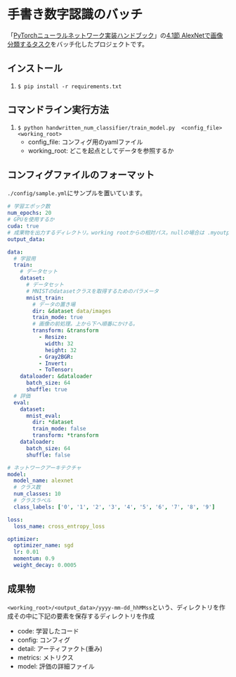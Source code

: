 # 手書き数字認識のバッチ

「[PyTorchニューラルネットワーク実装ハンドブック](https://www.amazon.co.jp/dp/4798055476)」の[4.1節 AlexNetで画像分類するタスク](https://github.com/miyamotok0105/pytorch_handbook/blob/master/chapter4/section4_1.ipynb)をバッチ化したプロジェクトです。

## インストール
1. `$ pip install -r requirements.txt`

## コマンドライン実行方法
1. `$ python handwritten_num_classifier/train_model.py  <config_file> <working_root>`
    - config_file: コンフィグ用のyamlファイル
    - working_root: どこを起点としてデータを参照するか

## コンフィグファイルのフォーマット

`./config/sample.yml`にサンプルを置いています。

```yaml
# 学習エポック数
num_epochs: 20
# GPUを使用するか
cuda: true
# 成果物を出力するディレクトリ。working rootからの相対パス。nullの場合は .myoutput に作られる
output_data:

data:
  # 学習用
  train:
    # データセット
    dataset:
      # データセット
      # MNISTのdatasetクラスを取得するためのパラメータ
      mnist_train:
        # データの置き場
        dir: &dataset data/images
        train_mode: true
        # 画像の前処理。上から下へ順番にかける。
        transform: &transform
          - Resize:
            width: 32
            height: 32
          - Gray2BGR:
          - Invert:
          - ToTensor:
    dataloader: &dataloader
      batch_size: 64
      shuffle: true
  # 評価
  eval:
    dataset:
      mnist_eval:
        dir: *dataset
        train_mode: false
        transform: *transform
    dataloader: 
      batch_size: 64
      shuffle: false

# ネットワークアーキテクチャ
model:
  model_name: alexnet
  # クラス数
  num_classes: 10
  # クラスラベル
  class_labels: ['0', '1', '2', '3', '4', '5', '6', '7', '8', '9']

loss:
  loss_name: cross_entropy_loss

optimizer:
  optimizer_name: sgd
  lr: 0.01
  momentum: 0.9
  weight_decay: 0.0005

```


## 成果物
`<working_root>/<output_data>/yyyy-mm-dd_hhMMss`という、ディレクトリを作成その中に下記の要素を保存するディレクトリを作成

- code: 学習したコード
- config: コンフィグ  
- detail: アーティファクト(重み)  
- metrics: メトリクス  
- model: 評価の詳細ファイル
